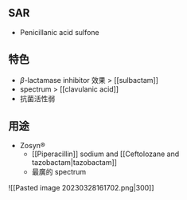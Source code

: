 ## SAR
- Penicillanic acid sulfone
## 特色
- $\beta$-lactamase inhibitor 效果 > [[sulbactam]]
- spectrum > [[clavulanic acid]]
- 抗菌活性弱
## 用途
- Zosyn®
	- [[Piperacillin]] sodium and [[Ceftolozane and tazobactam|tazobactam]]
	- 最廣的 spectrum

![[Pasted image 20230328161702.png\|300]]